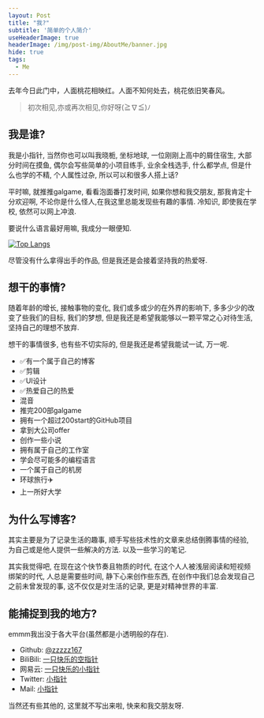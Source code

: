 ```yaml
---
layout: Post
title: "我?"
subtitle: '简单的个人简介'
useHeaderImage: true
headerImage: /img/post-img/AboutMe/banner.jpg
hide: true
tags:
  - Me
---
```


去年今日此门中，人面桃花相映红。人面不知何处去，桃花依旧笑春风。

<!-- more -->

> 初次相见,亦或再次相见,你好呀(≧∇≦)ﾉ

## 我是谁?

我是小指针, 当然你也可以叫我晓栀, 坐标地球, 一位刚刚上高中的屑住宿生, 大部分时间在摸鱼, 偶尔会写些简单的小项目练手, 业余全栈选手, 什么都学点, 但是什么也学的不精, 个人属性过杂, 所以可以和很多人搭上话?

平时嘛, 就推推galgame, 看看泡面番打发时间, 如果你想和我交朋友, 那我肯定十分欢迎啊, 不论你是什么怪人,在我这里总能发现些有趣的事情. 冷知识, 即使我在学校, 依然可以网上冲浪.

要说什么语言最好用嘛, 我成分一眼便知.

[![Top Langs](https://github-readme-stats.vercel.app/api/top-langs/?username=zzzzz167&layout=default&hide_title=true)](https://github.com/anuraghazra/github-readme-stats)

尽管没有什么拿得出手的作品, 但是我还是会接着坚持我的热爱呀.

## 想干的事情?

随着年龄的增长, 接触事物的变化, 我们或多或少的在外界的影响下, 多多少少的改变了些我们的目标, 我们的梦想, 但是我还是希望我能够以一颗平常之心对待生活, 坚持自己的理想不放弃.

想干的事情很多, 也有些不切实际的, 但是我还是希望我能试一试, 万一呢.

- ✅有一个属于自己的博客
- ✅剪辑
- ✅UI设计
- ✅热爱自己的热爱
- 混音
- 推完200部galgame
- 拥有一个超过200start的GitHub项目
- 拿到大公司offer
- 创作一些小说
- 拥有属于自己的工作室
- 学会尽可能多的编程语言
- 一个属于自己的机房
- 环球旅行✈️
- 上一所好大学

## 为什么写博客?

其实主要是为了记录生活的趣事, 顺手写些技术性的文章来总结倒腾事情的经验, 为自己或是他人提供一些解决的方法. 以及一些学习的笔记.

其实我觉得吧, 在现在这个快节奏且物质的时代, 在这个人人被浅层阅读和短视频绑架的时代, 人总是需要些时间, 静下心来创作些东西, 在创作中我们总会发现自己之前未曾发现的事, 这不仅仅是对生活的记录, 更是对精神世界的丰富.

## 能捕捉到我的地方?

emmm我出没于各大平台(虽然都是小透明般的存在).

- Github: [@zzzzz167](https://github.com/zzzzz167)
- BiliBili: [一只快乐的空指针](https://space.bilibili.com/38066672)
- 网易云: [一只快乐的小指针](https://music.163.com/#/user/home?id=1735962388)
- Twitter: [小指针](https://twitter.com/xiaozhizhen)
- Mail: [小指针](mailto:2742400566@qq.com)

当然还有些其他的, 这里就不写出来啦, 快来和我交朋友呀.
